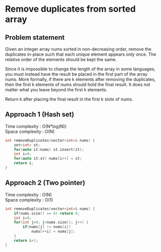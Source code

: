 # Remove duplicates from sorted array

## Problem statement

Given an integer array nums sorted in non-decreasing order, remove the duplicates in-place such that each unique element appears only once. The relative order of the elements should be kept the same.

Since it is impossible to change the length of the array in some languages, you must instead have the result be placed in the first part of the array nums. More formally, if there are k elements after removing the duplicates, then the first k elements of nums should hold the final result. It does not matter what you leave beyond the first k elements.

Return k after placing the final result in the first k slots of nums.

## Approach 1 (Hash set)

Time complexity : O(N\*log(N))  
Space complexity : O(N)

```cpp
int removeDuplicates(vector<int>& nums) {
    set<int> st;
    for(auto it:nums) st.insert(it);
    int i=0;
    for(auto it:st) nums[i++] = it;
    return i;
}
```

## Approach 2 (Two pointer)

Time complexity : O(N)  
Space complexity : O(1)

```cpp
int removeDuplicates(vector<int>& nums) {
    if(nums.size() == 0) return 0;
    int i=0;
    for(int j=0; j<nums.size(); j++) {
        if(nums[j] != nums[i])
            nums[++i] = nums[j];
    }
    return i+1;
}
```
